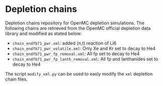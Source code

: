# Depletion chains 
Depletion chains repository for OpenMC depletion simulations. 
The following chains are retrieved from the OpenMC official depletion data library and modified as stated below:
- ``chain_endfb71_pwr.xml``: added (n,t) reaction of Li6  
- ``chain_endfb71_pwr_volatile.xml``: Only Xe and Kr set to decay to He4
- ``chain_endfb71_pwr_fp_removal.xml``: All fp set to decay to He4
- ``chain_endfb71_pwr_fp_lanth_removal.xml``: All fp and lanthanides set to decay to He4

The script ``modify_xml.py`` can be used to easly modify the ``xml`` depletion chain files. 


